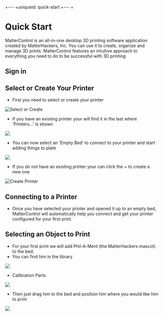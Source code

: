 +---
+uniqueid: quick-start
+---
+

# Quick Start

MatterControl is an all-in-one desktop 3D printing software application created by MatterHackers, Inc. You can use it to create, organize and manage 3D prints. MatterControl features an intuitive approach to everything you need to do to be successful with 3D printing

## Sign in



## Select or Create Your Printer

* First you need to select or create your printer

![Select or Create](https://lh3.googleusercontent.com/lJtDqeg8jCpQi6FPATD1KgkcZ41BKkKu_IRGTPXHZvWsqYIOCOQ-cz3Hkd4dCwQgnzwq03y_JwkQHkmSewmppbOcGw)

* If you have an existing printer your will find it in the last where 'Printers...' is shown

![](https://lh3.googleusercontent.com/TYWVZWUBExKkJ634Gc8G_FWr1FVKUDg81-M0nrgnq9HhcJNaDnKC5cKvZFqlU3P3Jc8BVlArLHfrdYffgt5koqV1)

* You can now select an 'Empty Bed' to connect to your printer and start adding things to plate

![](https://lh3.googleusercontent.com/jJTx0uZ1a3q7BIvKQLpV2cy5fJuqetsqPKyD7K0UItqIjPRpmiSLF5YwLv2boadPhrApwiag3TUz3RU730iusQ1YUZc)

* If you do not have an existing printer your can click the + to create a new one

![Create Printer](https://lh3.googleusercontent.com/DcR9UMCS4RogMXP4XQIitYOkddLmZIy9DJzVSFDrUuJvJuxXonTgoA2AzNlQYgr1BO3-q-gcE4F2Q_VzQMbSznsNJA)

## Connecting to a Printer

* Once you have selected your printer and opened it up to an empty bed, MatterControl will automatically help you connect and get your printer configured for your first print.

## Selecting an Object to Print

* For your first print we will add Phil-A-Ment (the MatterHackers mascot) to the bed.
* You can find him in the library

![](https://lh3.googleusercontent.com/q1EWMSqVRXQJ8PrVwEP0tYBlh0yz3RSvBNkTcflyRAehn6sjx26MVncwB27C1agoCRkybWyvB2nBUxhI1Gj87bpTdI4)

* Calibration Parts

![](https://lh3.googleusercontent.com/3d2UXgPSneIt4I0V8cAfUw7zlI6cL8MTvtMNEl8jliqfJHVTVEpALT7YajGN18Oppp5A9mTlBeXuzjQKiazlZd589A)

* Then just drag him to the bed and position him where you would like him to print

![](https://lh3.googleusercontent.com/sFMuOVj7XpHMmFWXyQk-yjJGvSS-y0ehIg52mTfVfwRoAMeSUvFf18WJ-yGENPbkFY-6vOgxRxqliwFhF-6gHqYi7g)